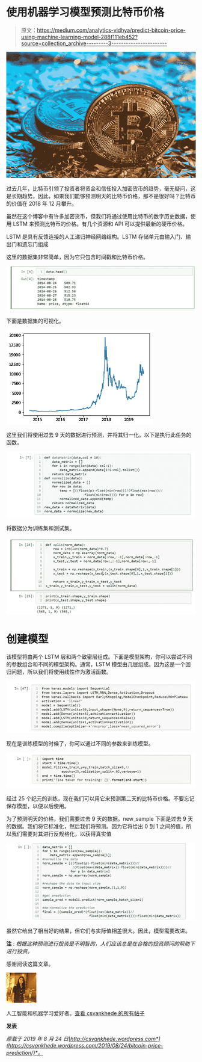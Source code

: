 # 使用机器学习模型预测比特币价格

> 原文：<https://medium.com/analytics-vidhya/predict-bitcoin-price-using-machine-learning-model-288f111eb452?source=collection_archive---------3----------------------->

![](img/636bc9d0be8762e6fbaf8a7bd94eafad.png)

过去几年，比特币引领了投资者将资金和信任投入加密货币的趋势，毫无疑问，这是长期趋势。因此，如果我们能够预测明天的比特币价格，那不是很好吗？比特币的价值在 2018 年 12 月攀升。

虽然在这个博客中有许多加密货币，但我们将通过使用比特币的数字历史数据，使用 LSTM 来预测比特币的价格。有几个资源和 API 可以提供最新的硬币价格。

LSTM 是具有反馈连接的人工递归神经网络结构。LSTM 存储单元由输入门、输出门和遗忘门组成

这里的数据集非常简单，因为它只包含时间戳和比特币价格。

![](img/5fc11faff3a38e3d817713eee17a1c52.png)

下面是数据集的可视化。

![](img/f0cbcf88f372f89e4d1214f896cd1909.png)

这里我们将使用过去 9 天的数据进行预测，并将其归一化。以下是执行此任务的函数。

![](img/6bcbaaaea91a283717040871ad415b98.png)

将数据分为训练集和测试集。

![](img/4ed357593bbafe9e813a414d0ecd91e8.png)

# 创建模型

该模型将由两个 LSTM 层和两个致密层组成。下面是模型架构，你可以尝试不同的参数组合和不同的模型架构。通常，LSTM 模型由几层组成。因为这是一个回归问题，所以我们将使用线性作为激活函数。

![](img/d6a7ceb00e5a50fc950795a73e940e59.png)

现在是训练模型的时候了，你可以通过不同的参数来训练模型。

![](img/fe6ffd192c47de4eab897e2ca35231db.png)

经过 25 个纪元的训练，现在我们可以用它来预测第二天的比特币价格。不要忘记保存模型，以便以后使用。

为了预测明天的价格，我们需要过去 9 天的数据。new_sample 下面是过去 9 天的数据。我们将它标准化，然后我们将预测。因为它将给出 0 到 1 之间的值，所以我们需要对其进行反规格化，以获得真实值

![](img/7e6dd234972722b702394bc2ee55957a.png)

虽然它给出了相当好的结果，但它们与实际值相差很大。因此，模型需要改进。

**注** : *根据这种预测进行投资是不明智的，人们应该总是在合格的投资顾问的帮助下进行投资。*

感谢阅读这篇文章。

![](img/8827b6a20b38e26635cdeb95f22ab84d.png)

人工智能和机器学习爱好者。[查看 csvankhede 的所有帖子](https://csvankhede.wordpress.com/author/csvankhede/)

**发表**

*原载于 2019 年 8 月 24 日*[*http://csvankhede.wordpress.com*](https://csvankhede.wordpress.com/2019/08/24/bitcoin-price-prediction/)*。*